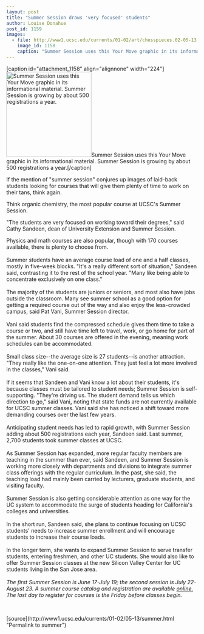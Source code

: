 ```yaml
---
layout: post
title: "Summer Session draws 'very focused' students"
author: Louise Donahue
post_id: 1159
images:
  - file: http://www1.ucsc.edu/currents/01-02/art/chesspieces.02-05-13.224.jpg
    image_id: 1158
    caption: "Summer Session uses this Your Move graphic in its informational material. Summer Session is growing by about 500 registrations a year."
---
```


[caption id="attachment_1158" align="alignnone" width="224"]<a href="http://localhost/mysite/wp-content/uploads/2002/05/chesspieces.02-05-13.224.jpg"><img class="size-full wp-image-1158" src="http://localhost/mysite/wp-content/uploads/2002/05/chesspieces.02-05-13.224.jpg" alt="Summer Session uses this Your Move graphic in its informational material. Summer Session is growing by about 500 registrations a year." width="224" height="224" /></a>Summer Session uses this Your Move graphic in its informational material. Summer Session is growing by about 500 registrations a year.[/caption]
<p>
  If the mention of "summer session" conjures up images of laid-back students looking for courses that will give them plenty of time to work on their tans, think again.
</p>Think organic chemistry, the most popular course at UCSC's Summer Session.
<p>
  "The students are very focused on working toward their degrees," said Cathy Sandeen, dean of University Extension and Summer Session.
</p>
<p>
  Physics and math courses are also popular, though with 170 courses available, there is plenty to choose from.<br>
  <br>
  Summer students have an average course load of one and a half classes, mostly in five-week blocks. "It's a really different sort of situation," Sandeen said, contrasting it to the rest of the school year. "Many like being able to concentrate exclusively on one class."<br>
  <br>
  The majority of the students are juniors or seniors, and most also have jobs outside the classroom. Many see summer school as a good option for getting a required course out of the way and also enjoy the less-crowded campus, said Pat Vani, Summer Session director.<br>
  <br>
  Vani said students find the compressed schedule gives them time to take a course or two, and still have time left to travel, work, or go home for part of the summer. About 30 courses are offered in the evening, meaning work schedules can be accommodated.<br>
  <br>
  Small class size--the average size is 27 students--is another attraction. "They really like the one-on-one attention. They just feel a lot more involved in the classes," Vani said.<br>
  <br>
  If it seems that Sandeen and Vani know a lot about their students, it's because classes must be tailored to student needs; Summer Session is self-supporting. "They're driving us. The student demand tells us which direction to go," said Vani<b>,</b> noting that state funds are not currently available for UCSC summer classes. Vani said she has noticed a shift toward more demanding courses over the last few years.<br>
  <br>
  Anticipating student needs has led to rapid growth, with Summer Session adding about 500 registrations each year, Sandeen said. Last summer, 2,700 students took summer classes at UCSC.<br>
  <br>
  As Summer Session has expanded, more regular faculty members are teaching in the summer than ever, said Sandeen, and Summer Session is working more closely with departments and divisions to integrate summer class offerings with the regular curriculum. In the past, she said, the teaching load had mainly been carried by lecturers, graduate students, and visiting faculty.<br>
  <br>
  Summer Session is also getting considerable attention as one way for the UC system to accommodate the surge of students heading for California's colleges and universities.<br>
  <br>
  In the short run, Sandeen said, she plans to continue focusing on UCSC students' needs to increase summer enrollment and will encourage students to increase their course loads.<br>
  <br>
  In the longer term, she wants to expand Summer Session to serve transfer students, entering freshmen, and other UC students. She would also like to offer Summer Session classes at the new Silicon Valley Center for UC students living in the San Jose area.<br>
  <br>
  <i>The first Summer Session is June 17-July 19; the second session is July 22-August 23. A summer course catalog and registration are available</i> <a href="http://summer.ucsc.edu/"><i>online.</i></a> <i>The last day to register for courses is the Friday before classes begin.</i>
</p>
<p>
  <br>

</p>
<p>

</p>
[source](http://www1.ucsc.edu/currents/01-02/05-13/summer.html "Permalink to summer")
